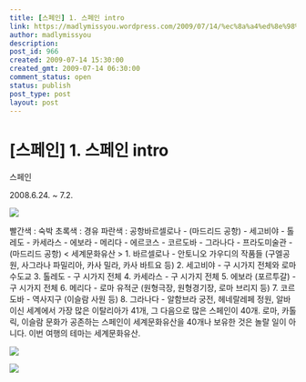 ```yaml
---
title: [스페인] 1. 스페인 intro
link: https://madlymissyou.wordpress.com/2009/07/14/%ec%8a%a4%ed%8e%98%ec%9d%b8-1-%ec%8a%a4%ed%8e%98%ec%9d%b8-intro/
author: madlymissyou
description: 
post_id: 966
created: 2009-07-14 15:30:00
created_gmt: 2009-07-14 06:30:00
comment_status: open
status: publish
post_type: post
layout: post
---
```


# [스페인] 1. 스페인 intro

스페인

2008.6.24. ~ 7.2.

![](http://www.100books.kr/data/cheditor/0808/640.jpg)

빨간색 : 숙박 초록색 : 경유 파란색 : 공항바르셀로나 - (마드리드 공항) - 세고비야 - 톨레도 - 카세라스 - 에보라 - 메리다 - 에르코스 - 코르도바 - 그라나다 - 프라도미술관 - (마드리드 공항) < 세계문화유산 > 1\. 바르셀로나 - 안토니오 가우디의 작품들 (구엘공원, 사그라나 파밀리아, 카사 밀라, 카사 바트요 등) 2\. 세고비야 - 구 시가지 전체와 로마 수도교 3\. 톨레도 - 구 시가지 전체 4\. 카세라스 - 구 시가지 전체 5\. 에보라 (포르투갈) - 구 시가지 전체 6\. 메리다 - 로마 유적군 (원형극장, 원형경기장, 로마 브리지 등) 7\. 코르도바 - 역사지구 (이슬람 사원 등) 8\. 그라나다 - 알함브라 궁전, 헤네랄레페 정원, 알바이신 세계에서 가장 많은 이탈리아가 41개, 그 다음으로 많은 스페인이 40개. 로마, 카톨릭, 이슬람 문화가 공존하는 스페인이 세계문화유산을 40개나 보유한 것은 놀랄 일이 아니다. 이번 여행의 테마는 세계문화유산. 

![](http://www.100books.kr/data/cheditor/0808/imgp5884.jpg)

![](http://www.100books.kr/data/cheditor/0808/imgp5906.jpg)